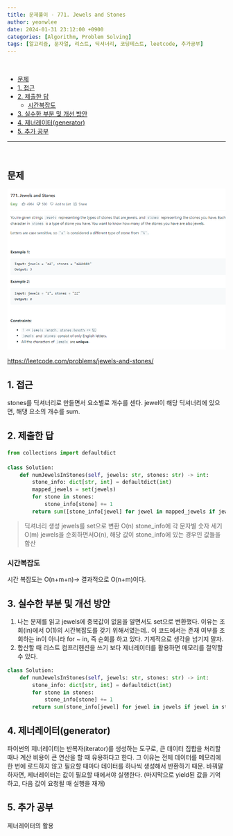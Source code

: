 ```yaml
---
title: 문제풀이 - 771. Jewels and Stones
author: yeonwlee
date: 2024-01-31 23:12:00 +0900
categories: [Algorithm, Problem Solving]
tags: [알고리즘, 문자열, 리스트, 딕셔너리, 코딩테스트, leetcode, 추가공부]
---
```


<br>

- [문제](#문제)
- [1. 접근](#1-접근)
- [2. 제출한 답](#2-제출한-답)
  - [시간복잡도](#시간복잡도)
- [3. 실수한 부분 및 개선 방안](#3-실수한-부분-및-개선-방안)
- [4. 제너레이터(generator)](#4-제너레이터generator)
- [5. 추가 공부](#5-추가-공부)

---

<br>

## 문제

![image alt 문제](/assets/img/post/2024-01-31-problemsolving-leetcode-771-jewels-and-stones/img0.png)

<https://leetcode.com/problems/jewels-and-stones/>

## 1. 접근

stones를 딕셔너리로 만들면서 요소별로 개수를 센다.
jewel이 해당 딕셔너리에 있으면, 해댕 요소의 개수를 sum.

## 2. 제출한 답

```python
from collections import defaultdict

class Solution:
    def numJewelsInStones(self, jewels: str, stones: str) -> int:
        stone_info: dict[str, int] = defaultdict(int)
        mapped_jewels = set(jewels)
        for stone in stones:
            stone_info[stone] += 1
        return sum([stone_info[jewel] for jewel in mapped_jewels if jewel in stone_info])
```

> 딕셔너리 생성
> jewels를 set으로 변환 O(n)
> stone_info에 각 문자별 숫자 세기O(m)
> jewels을 순회하면서O(n), 해당 값이 stone_info에 있는 경우인 값들을 합산

### 시간복잡도

시간 복잡도는 O(n+m+n)-> 결과적으로 O(n+m)이다.

## 3. 실수한 부분 및 개선 방안

1. 나는 문제를 읽고 jewels에 중복값이 없음을 알면서도 set으로 변환했다. 이유는 조회(in)에서 O(1)의 시간복잡도를 갖기 위해서였는데.. 이 코드에서는 존재 여부를 조회하는 in이 아니라 for ~ in, 즉 순회를 하고 있다. 기계적으로 생각을 넘기지 말자.
2. 합산할 때 리스트 컴프리헨션을 쓰기 보다 제너레이터를 활용하면 메모리를 절약할 수 있다.

```python
class Solution:
    def numJewelsInStones(self, jewels: str, stones: str) -> int:
        stone_info: dict[str, int] = defaultdict(int)
        for stone in stones:
            stone_info[stone] += 1
        return sum(stone_info[jewel] for jewel in jewels if jewel in stone_info)
```

## 4. 제너레이터(generator)

파이썬의 제너레이터는 반복자(iterator)를 생성하는 도구로,
큰 데이터 집합을 처리할 때나 계산 비용이 큰 연산을 할 때 유용하다고 한다.
그 이유는 전체 데이터를 메모리에 한 번에 로드하지 않고 필요할 때마다 데이터를 하나씩 생성해서 반환하기 때문.
바꿔말하자면, 제너레이터는 값이 필요할 때에서야 실행한다. (마지막으로 yield된 값을 기억하고, 다음 값이 요청될 때 실행을 재개)

## 5. 추가 공부

제너레이터의 활용
